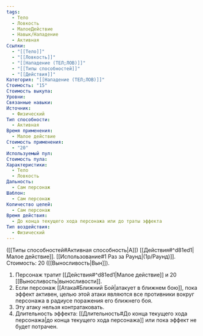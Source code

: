 ```yaml
---
tags:
  - Тело
  - Ловкость
  - МалоеДействие
  - Навык/Нападение
  - Активная
Ссылки:
  - "[[Тело]]"
  - "[[Ловкость]]"
  - "[[Нападение (ТЕЛ;ЛОВ)]]"
  - "[[Типы способностей]]"
  - "[[Действия]]"
Категория: "[[Нападение (ТЕЛ;ЛОВ)]]"
Стоимость: "15"
Стоимость выкупа: 
Уровни: 
Связанные навыки: 
Источник:
  - Физический
Тип способности:
  - Активная
Время применения:
  - Малое действие
Стоимость применения:
  - "20"
Используемый пул: 
Стоимость пула: 
Характеристики:
  - Тело
  - Ловкость
Дальность:
  - Сам персонаж
Шаблон:
  - Сам персонаж
Количество целей:
  - Сам персонаж
Время действия:
  - До конца текущего хода персонажа или до траты эффекта
Тип воздействия:
  - Физический
---
```

([[Типы способностей#Активная способность|А]]) [[Действия#^d81ed1|Малое действие]]. [[Использование#1 Раз за Раунд|(1р/Раунд)]]. Стоимость: 20 ([[Выносливость|Вын]]).

1. Персонаж тратит [[Действия#^d81ed1|Малое действие]] и 20 [[Выносливость|выносливости]]. 
2. Если персонаж [[Атака#Ближний Бой|атакует в ближнем бою]], пока эффект активен, целью этой атаки являются все противники вокруг персонажа в радиусе поражения его ближнего боя. 
3. Эту атаку нельзя контратаковать.
4. Длительность эффекта: [[Длительность#До конца текущего хода персонажа|до конца текущего хода персонажа]] или пока эффект не будет потрачен. 
